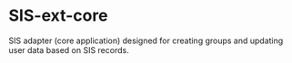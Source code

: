 # SIS-ext-core
SIS adapter (core application) designed for creating groups and updating user data based on SIS records.
